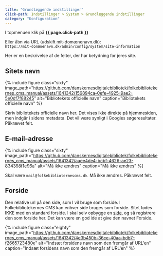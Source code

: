 ```yaml
---
title: "Grundlæggende indstillinger"
click-path: Indstillinger > System > Grundlæggende indstillinger
category: "Konfiguration"
---
```

I topmenuen klik på **{{ page.click-path }}**

Eller åbn via URL (udskift mit-domænenavn.dk):\
`https://mit-domænenavn.dk/admin/config/system/site-information`

Her er en beskrivelse af de felter, der har betydning for jeres site.

## Sitets navn
{% include figure class="sixty" image_path="https://github.com/danskernesdigitalebibliotek/folkebibliotekernes_cms_manual/assets/1641342/156894ca-0efe-4925-9ae2-5e0df7f88245" alt="Bibliotekets officielle navn" caption="Bibliotekets officielle navn" %}

Skriv bibliotekets officielle navn her. Det vises ikke direkte på hjemmesiden, men indgår i sidens metadata. Det vil være synligt i Googles søgeresultater. Påkrævet felt.

## E-mail-adresse
{% include figure class="sixty" image_path="https://github.com/danskernesdigitalebibliotek/folkebibliotekernes_cms_manual/assets/1641342/aaee4de4-bcbf-4626-ae23-834398f1e96a" alt="Må ikke ændres" caption="Må ikke ændres" %}

Skal være `mail@folkebiblioternescms.dk`. Må ikke ændres. Påkrævet felt.

## Forside
Den relative url på den side, som I vil bruge som forside. I Folkebibliotekernes CMS kan enhver side bruges som forside.
Sitet fødes IKKE med en standard forside. I skal selv opbygge en [side](https://danskernesdigitalebibliotek.github.io/folkebibliotekernes_cms_manual/main/indhold/side/), og så registrere den som forside her. Det kan være en god ide at give den navnet Forside.

{% include figure class="eighty" image_path="https://github.com/danskernesdigitalebibliotek/folkebibliotekernes_cms_manual/assets/1641342/4e3b450b-36ce-40aa-bdb7-f2665723480e" alt="Indsæt forsidens navn som den fremgår af URL'en" caption="Indsæt forsidens navn som den fremgår af URL'en" %}



